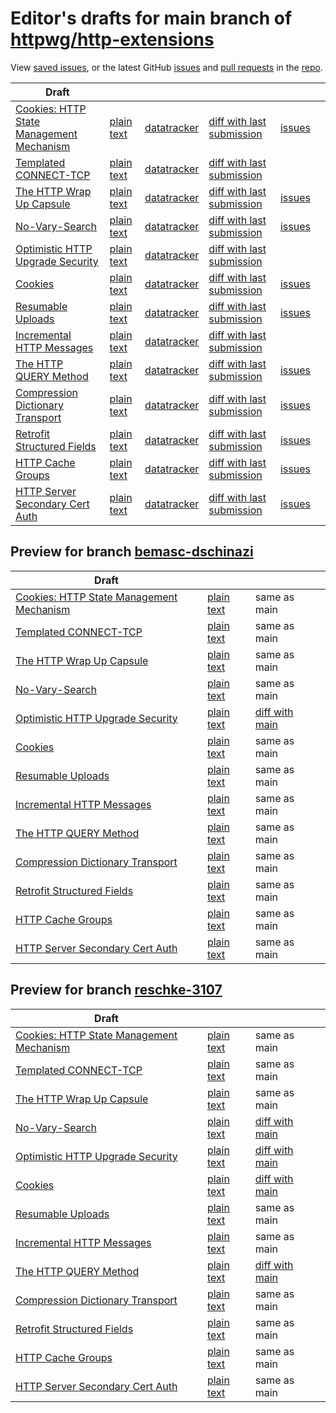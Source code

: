 # Editor's drafts for main branch of [httpwg/http-extensions](https://github.com/httpwg/http-extensions)

View [saved issues](issues.html), or the latest GitHub [issues](https://github.com/httpwg/http-extensions/issues) and [pull requests](https://github.com/httpwg/http-extensions/pulls) in the [repo](https://github.com/httpwg/http-extensions).

| Draft |     |     |     |     |     |
| ----- | --- | --- | --- | --- | --- |
| [Cookies: HTTP State Management Mechanism](./draft-ietf-httpbis-rfc6265bis.html "Cookies: HTTP State Management Mechanism (HTML)") | [plain text](./draft-ietf-httpbis-rfc6265bis.txt "Cookies: HTTP State Management Mechanism (Text)") | [datatracker](https://datatracker.ietf.org/doc/draft-ietf-httpbis-rfc6265bis "Datatracker for draft-ietf-httpbis-rfc6265bis") | [diff with last submission](https://author-tools.ietf.org/api/iddiff?doc_1=draft-ietf-httpbis-rfc6265bis&url_2=https://httpwg.github.io/http-extensions/draft-ietf-httpbis-rfc6265bis.txt) | [issues](https://github.com/httpwg/http-extensions/labels/6265bis) |
| [Templated CONNECT-TCP](./draft-ietf-httpbis-connect-tcp.html "Template-Driven HTTP CONNECT Proxying for TCP (HTML)") | [plain text](./draft-ietf-httpbis-connect-tcp.txt "Template-Driven HTTP CONNECT Proxying for TCP (Text)") | [datatracker](https://datatracker.ietf.org/doc/draft-ietf-httpbis-connect-tcp "Datatracker for draft-ietf-httpbis-connect-tcp") | [diff with last submission](https://author-tools.ietf.org/api/iddiff?doc_1=draft-ietf-httpbis-connect-tcp&url_2=https://httpwg.github.io/http-extensions/draft-ietf-httpbis-connect-tcp.txt) |  |
| [The HTTP Wrap Up Capsule](./draft-ietf-httpbis-wrap-up.html "The HTTP Wrap Up Capsule (HTML)") | [plain text](./draft-ietf-httpbis-wrap-up.txt "The HTTP Wrap Up Capsule (Text)") | [datatracker](https://datatracker.ietf.org/doc/draft-ietf-httpbis-wrap-up "Datatracker for draft-ietf-httpbis-wrap-up") | [diff with last submission](https://author-tools.ietf.org/api/iddiff?doc_1=draft-ietf-httpbis-wrap-up&url_2=https://httpwg.github.io/http-extensions/draft-ietf-httpbis-wrap-up.txt) | [issues](https://github.com/httpwg/http-extensions/labels/wrap-up) |
| [No-Vary-Search](./draft-ietf-httpbis-no-vary-search.html "The No-Vary-Search HTTP Response Header Field (HTML)") | [plain text](./draft-ietf-httpbis-no-vary-search.txt "The No-Vary-Search HTTP Response Header Field (Text)") | [datatracker](https://datatracker.ietf.org/doc/draft-ietf-httpbis-no-vary-search "Datatracker for draft-ietf-httpbis-no-vary-search") | [diff with last submission](https://author-tools.ietf.org/api/iddiff?doc_1=draft-ietf-httpbis-no-vary-search&url_2=https://httpwg.github.io/http-extensions/draft-ietf-httpbis-no-vary-search.txt) | [issues](https://github.com/httpwg/http-extensions/labels/no-vary-search) |
| [Optimistic HTTP Upgrade Security](./draft-ietf-httpbis-optimistic-upgrade.html "Security Considerations for Optimistic Protocol Transitions in HTTP/1.1 (HTML)") | [plain text](./draft-ietf-httpbis-optimistic-upgrade.txt "Security Considerations for Optimistic Protocol Transitions in HTTP/1.1 (Text)") | [datatracker](https://datatracker.ietf.org/doc/draft-ietf-httpbis-optimistic-upgrade "Datatracker for draft-ietf-httpbis-optimistic-upgrade") | [diff with last submission](https://author-tools.ietf.org/api/iddiff?doc_1=draft-ietf-httpbis-optimistic-upgrade&url_2=https://httpwg.github.io/http-extensions/draft-ietf-httpbis-optimistic-upgrade.txt) |  |
| [Cookies](./draft-ietf-httpbis-layered-cookies.html "Cookies: HTTP State Management Mechanism (HTML)") | [plain text](./draft-ietf-httpbis-layered-cookies.txt "Cookies: HTTP State Management Mechanism (Text)") | [datatracker](https://datatracker.ietf.org/doc/draft-ietf-httpbis-layered-cookies "Datatracker for draft-ietf-httpbis-layered-cookies") | [diff with last submission](https://author-tools.ietf.org/api/iddiff?doc_1=draft-ietf-httpbis-layered-cookies&url_2=https://httpwg.github.io/http-extensions/draft-ietf-httpbis-layered-cookies.txt) | [issues](https://github.com/httpwg/http-extensions/labels/cookies) |
| [Resumable Uploads](./draft-ietf-httpbis-resumable-upload.html "Resumable Uploads for HTTP (HTML)") | [plain text](./draft-ietf-httpbis-resumable-upload.txt "Resumable Uploads for HTTP (Text)") | [datatracker](https://datatracker.ietf.org/doc/draft-ietf-httpbis-resumable-upload "Datatracker for draft-ietf-httpbis-resumable-upload") | [diff with last submission](https://author-tools.ietf.org/api/iddiff?doc_1=draft-ietf-httpbis-resumable-upload&url_2=https://httpwg.github.io/http-extensions/draft-ietf-httpbis-resumable-upload.txt) | [issues](https://github.com/httpwg/http-extensions/labels/resumable-upload) |
| [Incremental HTTP Messages](./draft-ietf-httpbis-incremental.html "Incremental HTTP Messages (HTML)") | [plain text](./draft-ietf-httpbis-incremental.txt "Incremental HTTP Messages (Text)") | [datatracker](https://datatracker.ietf.org/doc/draft-ietf-httpbis-incremental "Datatracker for draft-ietf-httpbis-incremental") | [diff with last submission](https://author-tools.ietf.org/api/iddiff?doc_1=draft-ietf-httpbis-incremental&url_2=https://httpwg.github.io/http-extensions/draft-ietf-httpbis-incremental.txt) |  |
| [The HTTP QUERY Method](./draft-ietf-httpbis-safe-method-w-body.html "The HTTP QUERY Method (HTML)") | [plain text](./draft-ietf-httpbis-safe-method-w-body.txt "The HTTP QUERY Method (Text)") | [datatracker](https://datatracker.ietf.org/doc/draft-ietf-httpbis-safe-method-w-body "Datatracker for draft-ietf-httpbis-safe-method-w-body") | [diff with last submission](https://author-tools.ietf.org/api/iddiff?doc_1=draft-ietf-httpbis-safe-method-w-body&url_2=https://httpwg.github.io/http-extensions/draft-ietf-httpbis-safe-method-w-body.txt) | [issues](https://github.com/httpwg/http-extensions/labels/query-method) |
| [Compression Dictionary Transport](./draft-ietf-httpbis-compression-dictionary.html "Compression Dictionary Transport (HTML)") | [plain text](./draft-ietf-httpbis-compression-dictionary.txt "Compression Dictionary Transport (Text)") | [datatracker](https://datatracker.ietf.org/doc/draft-ietf-httpbis-compression-dictionary "Datatracker for draft-ietf-httpbis-compression-dictionary") | [diff with last submission](https://author-tools.ietf.org/api/iddiff?doc_1=draft-ietf-httpbis-compression-dictionary&url_2=https://httpwg.github.io/http-extensions/draft-ietf-httpbis-compression-dictionary.txt) | [issues](https://github.com/httpwg/http-extensions/labels/compression-dictionary) |
| [Retrofit Structured Fields](./draft-ietf-httpbis-retrofit.html "Retrofit Structured Fields for HTTP (HTML)") | [plain text](./draft-ietf-httpbis-retrofit.txt "Retrofit Structured Fields for HTTP (Text)") | [datatracker](https://datatracker.ietf.org/doc/draft-ietf-httpbis-retrofit "Datatracker for draft-ietf-httpbis-retrofit") | [diff with last submission](https://author-tools.ietf.org/api/iddiff?doc_1=draft-ietf-httpbis-retrofit&url_2=https://httpwg.github.io/http-extensions/draft-ietf-httpbis-retrofit.txt) | [issues](https://github.com/httpwg/http-extensions/labels/retrofit) |
| [HTTP Cache Groups](./draft-ietf-httpbis-cache-groups.html "HTTP Cache Groups (HTML)") | [plain text](./draft-ietf-httpbis-cache-groups.txt "HTTP Cache Groups (Text)") | [datatracker](https://datatracker.ietf.org/doc/draft-ietf-httpbis-cache-groups "Datatracker for draft-ietf-httpbis-cache-groups") | [diff with last submission](https://author-tools.ietf.org/api/iddiff?doc_1=draft-ietf-httpbis-cache-groups&url_2=https://httpwg.github.io/http-extensions/draft-ietf-httpbis-cache-groups.txt) | [issues](https://github.com/httpwg/http-extensions/labels/cache-groups) |
| [HTTP Server Secondary Cert Auth](./draft-ietf-httpbis-secondary-server-certs.html "Secondary Certificate Authentication of HTTP Servers (HTML)") | [plain text](./draft-ietf-httpbis-secondary-server-certs.txt "Secondary Certificate Authentication of HTTP Servers (Text)") | [datatracker](https://datatracker.ietf.org/doc/draft-ietf-httpbis-secondary-server-certs "Datatracker for draft-ietf-httpbis-secondary-server-certs") | [diff with last submission](https://author-tools.ietf.org/api/iddiff?doc_1=draft-ietf-httpbis-secondary-server-certs&url_2=https://httpwg.github.io/http-extensions/draft-ietf-httpbis-secondary-server-certs.txt) | [issues](https://github.com/httpwg/http-extensions/labels/secondary-server-certs) |

## Preview for branch [bemasc-dschinazi](bemasc-dschinazi)

| Draft |     |     |     |
| ----- | --- | --- | --- |
| [Cookies: HTTP State Management Mechanism](bemasc-dschinazi/draft-ietf-httpbis-rfc6265bis.html "Cookies: HTTP State Management Mechanism (HTML)") | [plain text](bemasc-dschinazi/draft-ietf-httpbis-rfc6265bis.txt "Cookies: HTTP State Management Mechanism (Text)") | same as main |
| [Templated CONNECT-TCP](bemasc-dschinazi/draft-ietf-httpbis-connect-tcp.html "Template-Driven HTTP CONNECT Proxying for TCP (HTML)") | [plain text](bemasc-dschinazi/draft-ietf-httpbis-connect-tcp.txt "Template-Driven HTTP CONNECT Proxying for TCP (Text)") | same as main |
| [The HTTP Wrap Up Capsule](bemasc-dschinazi/draft-ietf-httpbis-wrap-up.html "The HTTP Wrap Up Capsule (HTML)") | [plain text](bemasc-dschinazi/draft-ietf-httpbis-wrap-up.txt "The HTTP Wrap Up Capsule (Text)") | same as main |
| [No-Vary-Search](bemasc-dschinazi/draft-ietf-httpbis-no-vary-search.html "The No-Vary-Search HTTP Response Header Field (HTML)") | [plain text](bemasc-dschinazi/draft-ietf-httpbis-no-vary-search.txt "The No-Vary-Search HTTP Response Header Field (Text)") | same as main |
| [Optimistic HTTP Upgrade Security](bemasc-dschinazi/draft-ietf-httpbis-optimistic-upgrade.html "Security Considerations for Optimistic Protocol Transitions in HTTP/1.1 (HTML)") | [plain text](bemasc-dschinazi/draft-ietf-httpbis-optimistic-upgrade.txt "Security Considerations for Optimistic Protocol Transitions in HTTP/1.1 (Text)") | [diff with main](https://author-tools.ietf.org/api/iddiff?url_1=https://httpwg.github.io/http-extensions/draft-ietf-httpbis-optimistic-upgrade.txt&url_2=https://httpwg.github.io/http-extensions/bemasc-dschinazi/draft-ietf-httpbis-optimistic-upgrade.txt) |
| [Cookies](bemasc-dschinazi/draft-ietf-httpbis-layered-cookies.html "Cookies: HTTP State Management Mechanism (HTML)") | [plain text](bemasc-dschinazi/draft-ietf-httpbis-layered-cookies.txt "Cookies: HTTP State Management Mechanism (Text)") | same as main |
| [Resumable Uploads](bemasc-dschinazi/draft-ietf-httpbis-resumable-upload.html "Resumable Uploads for HTTP (HTML)") | [plain text](bemasc-dschinazi/draft-ietf-httpbis-resumable-upload.txt "Resumable Uploads for HTTP (Text)") | same as main |
| [Incremental HTTP Messages](bemasc-dschinazi/draft-ietf-httpbis-incremental.html "Incremental HTTP Messages (HTML)") | [plain text](bemasc-dschinazi/draft-ietf-httpbis-incremental.txt "Incremental HTTP Messages (Text)") | same as main |
| [The HTTP QUERY Method](bemasc-dschinazi/draft-ietf-httpbis-safe-method-w-body.html "The HTTP QUERY Method (HTML)") | [plain text](bemasc-dschinazi/draft-ietf-httpbis-safe-method-w-body.txt "The HTTP QUERY Method (Text)") | same as main |
| [Compression Dictionary Transport](bemasc-dschinazi/draft-ietf-httpbis-compression-dictionary.html "Compression Dictionary Transport (HTML)") | [plain text](bemasc-dschinazi/draft-ietf-httpbis-compression-dictionary.txt "Compression Dictionary Transport (Text)") | same as main |
| [Retrofit Structured Fields](bemasc-dschinazi/draft-ietf-httpbis-retrofit.html "Retrofit Structured Fields for HTTP (HTML)") | [plain text](bemasc-dschinazi/draft-ietf-httpbis-retrofit.txt "Retrofit Structured Fields for HTTP (Text)") | same as main |
| [HTTP Cache Groups](bemasc-dschinazi/draft-ietf-httpbis-cache-groups.html "HTTP Cache Groups (HTML)") | [plain text](bemasc-dschinazi/draft-ietf-httpbis-cache-groups.txt "HTTP Cache Groups (Text)") | same as main |
| [HTTP Server Secondary Cert Auth](bemasc-dschinazi/draft-ietf-httpbis-secondary-server-certs.html "Secondary Certificate Authentication of HTTP Servers (HTML)") | [plain text](bemasc-dschinazi/draft-ietf-httpbis-secondary-server-certs.txt "Secondary Certificate Authentication of HTTP Servers (Text)") | same as main |

## Preview for branch [reschke-3107](reschke-3107)

| Draft |     |     |     |
| ----- | --- | --- | --- |
| [Cookies: HTTP State Management Mechanism](reschke-3107/draft-ietf-httpbis-rfc6265bis.html "Cookies: HTTP State Management Mechanism (HTML)") | [plain text](reschke-3107/draft-ietf-httpbis-rfc6265bis.txt "Cookies: HTTP State Management Mechanism (Text)") | same as main |
| [Templated CONNECT-TCP](reschke-3107/draft-ietf-httpbis-connect-tcp.html "Template-Driven HTTP CONNECT Proxying for TCP (HTML)") | [plain text](reschke-3107/draft-ietf-httpbis-connect-tcp.txt "Template-Driven HTTP CONNECT Proxying for TCP (Text)") | same as main |
| [The HTTP Wrap Up Capsule](reschke-3107/draft-ietf-httpbis-wrap-up.html "The HTTP Wrap Up Capsule (HTML)") | [plain text](reschke-3107/draft-ietf-httpbis-wrap-up.txt "The HTTP Wrap Up Capsule (Text)") | same as main |
| [No-Vary-Search](reschke-3107/draft-ietf-httpbis-no-vary-search.html "The No-Vary-Search HTTP Response Header Field (HTML)") | [plain text](reschke-3107/draft-ietf-httpbis-no-vary-search.txt "The No-Vary-Search HTTP Response Header Field (Text)") | [diff with main](https://author-tools.ietf.org/api/iddiff?url_1=https://httpwg.github.io/http-extensions/draft-ietf-httpbis-no-vary-search.txt&url_2=https://httpwg.github.io/http-extensions/reschke-3107/draft-ietf-httpbis-no-vary-search.txt) |
| [Optimistic HTTP Upgrade Security](reschke-3107/draft-ietf-httpbis-optimistic-upgrade.html "Security Considerations for Optimistic Protocol Transitions in HTTP/1.1 (HTML)") | [plain text](reschke-3107/draft-ietf-httpbis-optimistic-upgrade.txt "Security Considerations for Optimistic Protocol Transitions in HTTP/1.1 (Text)") | [diff with main](https://author-tools.ietf.org/api/iddiff?url_1=https://httpwg.github.io/http-extensions/draft-ietf-httpbis-optimistic-upgrade.txt&url_2=https://httpwg.github.io/http-extensions/reschke-3107/draft-ietf-httpbis-optimistic-upgrade.txt) |
| [Cookies](reschke-3107/draft-ietf-httpbis-layered-cookies.html "Cookies: HTTP State Management Mechanism (HTML)") | [plain text](reschke-3107/draft-ietf-httpbis-layered-cookies.txt "Cookies: HTTP State Management Mechanism (Text)") | [diff with main](https://author-tools.ietf.org/api/iddiff?url_1=https://httpwg.github.io/http-extensions/draft-ietf-httpbis-layered-cookies.txt&url_2=https://httpwg.github.io/http-extensions/reschke-3107/draft-ietf-httpbis-layered-cookies.txt) |
| [Resumable Uploads](reschke-3107/draft-ietf-httpbis-resumable-upload.html "Resumable Uploads for HTTP (HTML)") | [plain text](reschke-3107/draft-ietf-httpbis-resumable-upload.txt "Resumable Uploads for HTTP (Text)") | same as main |
| [Incremental HTTP Messages](reschke-3107/draft-ietf-httpbis-incremental.html "Incremental HTTP Messages (HTML)") | [plain text](reschke-3107/draft-ietf-httpbis-incremental.txt "Incremental HTTP Messages (Text)") | same as main |
| [The HTTP QUERY Method](reschke-3107/draft-ietf-httpbis-safe-method-w-body.html "The HTTP QUERY Method (HTML)") | [plain text](reschke-3107/draft-ietf-httpbis-safe-method-w-body.txt "The HTTP QUERY Method (Text)") | [diff with main](https://author-tools.ietf.org/api/iddiff?url_1=https://httpwg.github.io/http-extensions/draft-ietf-httpbis-safe-method-w-body.txt&url_2=https://httpwg.github.io/http-extensions/reschke-3107/draft-ietf-httpbis-safe-method-w-body.txt) |
| [Compression Dictionary Transport](reschke-3107/draft-ietf-httpbis-compression-dictionary.html "Compression Dictionary Transport (HTML)") | [plain text](reschke-3107/draft-ietf-httpbis-compression-dictionary.txt "Compression Dictionary Transport (Text)") | same as main |
| [Retrofit Structured Fields](reschke-3107/draft-ietf-httpbis-retrofit.html "Retrofit Structured Fields for HTTP (HTML)") | [plain text](reschke-3107/draft-ietf-httpbis-retrofit.txt "Retrofit Structured Fields for HTTP (Text)") | same as main |
| [HTTP Cache Groups](reschke-3107/draft-ietf-httpbis-cache-groups.html "HTTP Cache Groups (HTML)") | [plain text](reschke-3107/draft-ietf-httpbis-cache-groups.txt "HTTP Cache Groups (Text)") | same as main |
| [HTTP Server Secondary Cert Auth](reschke-3107/draft-ietf-httpbis-secondary-server-certs.html "Secondary Certificate Authentication of HTTP Servers (HTML)") | [plain text](reschke-3107/draft-ietf-httpbis-secondary-server-certs.txt "Secondary Certificate Authentication of HTTP Servers (Text)") | same as main |

